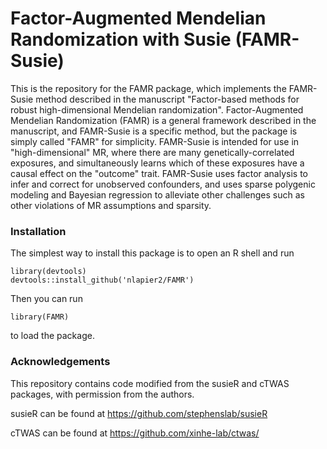 # Factor-Augmented Mendelian Randomization with Susie (FAMR-Susie)

This is the repository for the FAMR package, which implements the 
FAMR-Susie method described in the manuscript
"Factor-based methods for robust high-dimensional Mendelian randomization".
Factor-Augmented Mendelian Randomization (FAMR) is a general framework
described in the manuscript, and FAMR-Susie is a specific method, but the 
package is simply called "FAMR" for simplicity.
FAMR-Susie is intended for use in "high-dimensional" MR, where there are
many genetically-correlated exposures, and simultaneously learns which of 
these exposures have a causal effect on the "outcome" trait.
FAMR-Susie uses factor analysis to infer and correct for unobserved
confounders, and uses sparse polygenic modeling and Bayesian regression to
alleviate other challenges such as other violations of MR assumptions and 
sparsity.


### Installation

The simplest way to install this package is to open an R shell and run

```
library(devtools)
devtools::install_github('nlapier2/FAMR')
```

Then you can run

```
library(FAMR)
```

to load the package.


### Acknowledgements


This repository contains code modified from the susieR and cTWAS packages,
with permission from the authors.

susieR can be found at https://github.com/stephenslab/susieR

cTWAS can be found at https://github.com/xinhe-lab/ctwas/